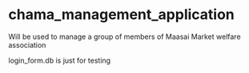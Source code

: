 # chama_management_application
Will be used to manage a group of members of Maasai Market welfare association


login_form.db is just for testing
